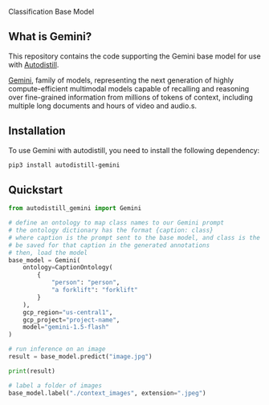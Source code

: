<span class="cls-button">Classification</span>
<span class="bm-button">Base Model</span>

## What is Gemini?

This repository contains the code supporting the Gemini base model for use with [Autodistill](https://github.com/autodistill/autodistill-gemini).

[Gemini](https://blog.google/technology/ai/google-gemini-ai), family of models, representing the next generation of highly
compute-efficient multimodal models capable of recalling and reasoning over fine-grained information
from millions of tokens of context, including multiple long documents and hours of video and audio.s.

## Installation

To use Gemini with autodistill, you need to install the following dependency:

```bash
pip3 install autodistill-gemini
```

## Quickstart

```python
from autodistill_gemini import Gemini

# define an ontology to map class names to our Gemini prompt
# the ontology dictionary has the format {caption: class}
# where caption is the prompt sent to the base model, and class is the label that will
# be saved for that caption in the generated annotations
# then, load the model
base_model = Gemini(
    ontology=CaptionOntology(
        {
            "person": "person",
            "a forklift": "forklift"
        }
    ),
    gcp_region="us-central1",
    gcp_project="project-name",
    model="gemini-1.5-flash"
)

# run inference on an image
result = base_model.predict("image.jpg")

print(result)

# label a folder of images
base_model.label("./context_images", extension=".jpeg")
```

